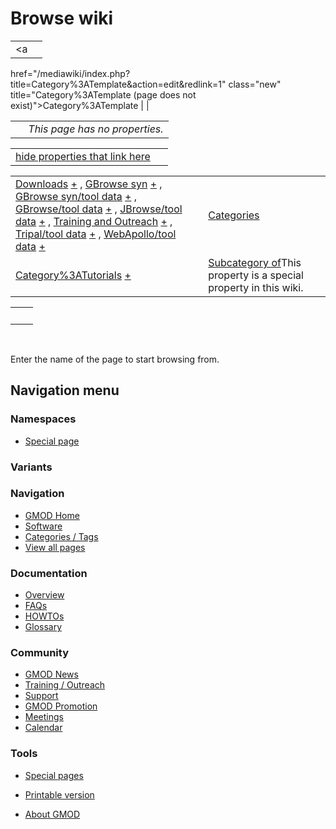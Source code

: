



<span id="top"></span>




# <span dir="auto">Browse wiki</span>






|  |  |
|----|----|
| <a
href="/mediawiki/index.php?title=Category%3ATemplate&amp;action=edit&amp;redlink=1"
class="new"
title="Category%3ATemplate (page does not exist)">Category%3ATemplate</a> |  |

|     |                                |
|-----|--------------------------------|
|     | *This page has no properties.* |

<span id="smw_browse_incoming"></span>

|  |  |
|----|----|
| [hide properties that link here](/mediawiki/index.php?title=Special:Browse&offset=0&dir=out&article=Category%3ATemplate)  |  |

|  |  |
|----|----|
| <span class="smwb-ivalue">[Downloads](/wiki/Downloads "Downloads") <span class="smwbrowse">[+](/wiki/Special%3ABrowse/Downloads "Special%3ABrowse/Downloads")</span></span> , <span class="smwb-ivalue">[GBrowse syn](/wiki/GBrowse_syn "GBrowse syn") <span class="smwbrowse">[+](/wiki/Special%3ABrowse/GBrowse-20syn "Special%3ABrowse/GBrowse-20syn")</span></span> , <span class="smwb-ivalue">[GBrowse syn/tool data](/wiki/GBrowse_syn/tool_data "GBrowse syn/tool data") <span class="smwbrowse">[+](/wiki/Special%3ABrowse/GBrowse-20syn-2Ftool-20data "Special%3ABrowse/GBrowse-20syn-2Ftool-20data")</span></span> , <span class="smwb-ivalue">[GBrowse/tool data](/wiki/GBrowse/tool_data "GBrowse/tool data") <span class="smwbrowse">[+](/wiki/Special%3ABrowse/GBrowse-2Ftool-20data "Special%3ABrowse/GBrowse-2Ftool-20data")</span></span> , <span class="smwb-ivalue">[JBrowse/tool data](/wiki/JBrowse/tool_data "JBrowse/tool data") <span class="smwbrowse">[+](/wiki/Special%3ABrowse/JBrowse-2Ftool-20data "Special%3ABrowse/JBrowse-2Ftool-20data")</span></span> , <span class="smwb-ivalue">[Training and Outreach](/wiki/Training_and_Outreach "Training and Outreach") <span class="smwbrowse">[+](/wiki/Special%3ABrowse/Training-20and-20Outreach "Special%3ABrowse/Training-20and-20Outreach")</span></span> , <span class="smwb-ivalue">[Tripal/tool data](/wiki/Tripal/tool_data "Tripal/tool data") <span class="smwbrowse">[+](/wiki/Special%3ABrowse/Tripal-2Ftool-20data "Special%3ABrowse/Tripal-2Ftool-20data")</span></span> , <span class="smwb-ivalue">[WebApollo/tool data](/wiki/WebApollo/tool_data "WebApollo/tool data") <span class="smwbrowse">[+](/wiki/Special%3ABrowse/WebApollo-2Ftool-20data "Special%3ABrowse/WebApollo-2Ftool-20data")</span></span> | [Categories](/wiki/Special%3ACategories "Special%3ACategories") |
| <span class="smwb-ivalue">[Category%3ATutorials](/wiki/Category%3ATutorials "Category%3ATutorials") <span class="smwbrowse">[+](/wiki/Special%3ABrowse/Category%3ATutorials "Special%3ABrowse/Category%3ATutorials")</span></span> | <span class="smw-highlighter" data-type="1" state="inline" data-title="Property"><span class="smwbuiltin">[Subcategory of](/wiki/Property:Subcategory_of "Property:Subcategory of")</span><span class="smwttcontent">This property is a special property in this wiki.</span></span> |

|     |     |
|-----|-----|
|     |     |

 

Enter the name of the page to start browsing from.  








## Navigation menu



### Namespaces

- <span id="ca-nstab-special">[Special
  page](/wiki/Special%3ABrowse/Category%3ATemplate "This is a special page, you cannot edit the page itself")</span>


### 

### Variants[](#)









<a href="/wiki/Main_Page"
style="background-image: url(http://gmod.org/images/GMOD-cogs.png);"
title="Visit the main page"></a>


### Navigation



- <span id="n-GMOD-Home">[GMOD Home](/wiki/Main_Page)</span>
- <span id="n-Software">[Software](/wiki/GMOD_Components)</span>
- <span id="n-Categories-.2F-Tags">[Categories /
  Tags](/wiki/Categories)</span>
- <span id="n-View-all-pages">[View all
  pages](/wiki/Special:AllPages)</span>




### Documentation



- <span id="n-Overview">[Overview](/wiki/Overview)</span>
- <span id="n-FAQs">[FAQs](/wiki/Category%3AFAQ)</span>
- <span id="n-HOWTOs">[HOWTOs](/wiki/Category%3AHOWTO)</span>
- <span id="n-Glossary">[Glossary](/wiki/Glossary)</span>




### Community



- <span id="n-GMOD-News">[GMOD News](/wiki/GMOD_News)</span>
- <span id="n-Training-.2F-Outreach">[Training /
  Outreach](/wiki/Training_and_Outreach)</span>
- <span id="n-Support">[Support](/wiki/Support)</span>
- <span id="n-GMOD-Promotion">[GMOD
  Promotion](/wiki/GMOD_Promotion)</span>
- <span id="n-Meetings">[Meetings](/wiki/Meetings)</span>
- <span id="n-Calendar">[Calendar](/wiki/Calendar)</span>




### Tools



- <span id="t-specialpages"><a href="/wiki/Special%3ASpecialPages" accesskey="q"
  title="A list of all special pages [q]">Special pages</a></span>
- <span id="t-print"><a
  href="/mediawiki/index.php?title=Special%3ABrowse/Category%3ATemplate&amp;printable=yes"
  rel="alternate" accesskey="p"
  title="Printable version of this page [p]">Printable version</a></span>





- <span id="footer-places-about">[About
  GMOD](/wiki/GMOD%3AAbout "GMOD%3AAbout")</span>

<!-- -->




